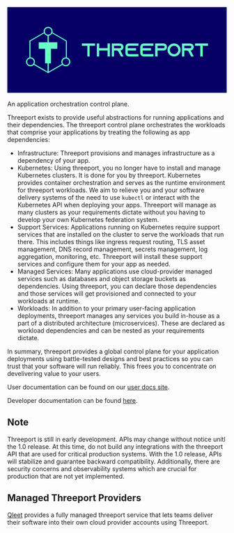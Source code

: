 <img src="docs/img/threeport-logo-green.jpg">

An application orchestration control plane.

Threeport exists to provide useful abstractions for running applications and
their dependencies.  The threeport control plane orchestrates the workloads that
comprise your applications by treating the following as app dependencies:
* Infrastructure: Threeport provisions and manages infrastructure as a dependency
  of your app.
* Kubernetes: Using threeport, you no longer have to install and manage
  Kubernetes clusters.  It is done for you by threeport.
  Kubernetes provides container orchestration and serves as the runtime environment
  for threeport workloads.  We aim to relieve you and your software delivery systems
  of the need to use `kubectl` or interact with the Kubernetes API when deploying
  your apps.  Threeport will manage as many clusters as your requirements dictate
  without you having to develop your own Kubernetes federation system.
* Support Services: Applications running on Kubernetes require
  support services that are installed on the cluster to serve the
  workloads that run there.  This includes things like ingress request routing,
  TLS asset management, DNS record management, secrets management, log
  aggregation, monitoring, etc.  Threeport will install these support services
  and configure them for your app as needed.
* Managed Services: Many applications use cloud-provider managed
  services such as databases and object storage buckets as dependencies.  Using
  threeport, you can declare those dependencies and those services will get
  provisioned and connected to your workloads at runtime.
* Workloads: In addition to your primary user-facing application deployments,
  threeport manages any services you build in-house as a part of a distributed
  architecture (microservices).  These are declared as workload dependencies and
  can be nested as your requirements dictate.

In summary, threeport provides a global control plane for your application
deployments using battle-tested designs and best practices so you can trust that
your software will run reliably.  This frees you to concentrate on develivering
value to your users.

User documentation can be found on our [user docs site](https://docs.threeport.io/).

Developer documentation can be found [here](docs/README.md).

## Note

Threeport is still in early development.  APIs may change without notice unitl
the 1.0 release.  At this time, do not build any integrations with the threeport
API that are used for critical production systems.  With the 1.0 release, APIs
will stabilize and guarantee backward compatibility.  Additionally, there are
security concerns and observability systems which are crucial for production
that are not yet implemented.

## Managed Threeport Providers

[Qleet](https://qleet.io) provides a fully managed threeport service that
lets teams deliver their software into their own cloud provider accounts using
Threeport.

